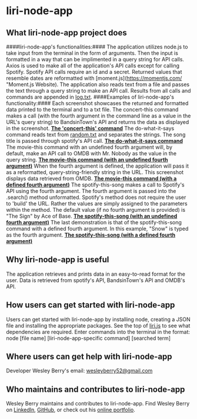# liri-node-app

## What liri-node-app project does
####liri-node-app's functionalities:####
The application utilizes node.js to take input from the terminal in the form of arguments. Then the input is formatted in a way that can be implimented in a query string for API calls. Axios is used to make all of the application's API calls except for calling Spotify.
Spotify API calls require an id and a secret.
Returned values that resemble dates are reformatted with [moment.js](https://momentjs.com/ "Moment.js Website).
The application also reads text from a file and passes the text through a query string to make an API call. Results from all calls and commands are appended in [log.txt](/log.txt).
####Examples of liri-node-app's functionality:####
Each screenshot showcases the returned and formatted data printed to the terminal and to a txt file.
The concert-this command makes a call (with the fourth argument in the command line as a value in the URL's query string) to BandsinTown's API and returns the data as displayed in the screenshot.
[**The 'concert-this' command**](/images/concertThis.JPG)
The do-what-it-says command reads text from [random.txt](/random.txt) and separates the strings. The song title is passed through spotify's API call.
[**The do-what-it-says command**](/images/doWhatItSays.JPG)
The movie-this command with an undefined fourth argument will, by default, make an API call to OMDB with Mr. Nobody as the value in the query string.
[**The movie-this command (with an undefined fourth argument)**](/images/movieThis.JPG)
When the fourth argument is defined, the application will pass it as a reformatted, query-string-friendly string in the URL. This screenshot displays data retrieved from OMDB.
[**The movie-this command (with a defined fourth argument)**](images/movieThisTheDarkKnight.JPG)
The spotify-this-song makes a call to Spotify's API using the fourth argument. The fourth argument is passed into the .search() method unformatted. Spotify's method does not require the user to 'build' the URL. Rather the values are simply assigned to the parameters within the method. The default value (if no fourth argument is provided) is "The Sign" by Ace of Base.
[**The spotify-this-song (with an undefined fourth argument)**](images/spotifyThisSong.JPG)
The last demonstration is that of the spotify-this-song command with a defined fourth argument. In this example, "Snow" is typed as the fourth argument.
[**The spotify-this-song (with a defined fourth argument)**](images/spotifyThisSongSnow.JPG)
## Why liri-node-app is useful
The application retrieves and prints data in an easy-to-read format for the user. Data is retrieved from spotify's API, BandsinTown's API and OMDB's API.

## How users can get started with liri-node-app
Users can get started with liri-node-app by installing node, creating a JSON file and installing the appropriate packages. See the top of [liri.js](/liri.js) to see what dependencies are required.
Enter commands into the terminal in the format:
node [file name] [liri-node-app-specific command] [searched term]

## Where users can get help with liri-node-app
Developer Wesley Berry's email: wesleyberry52@gmail.com

## Who maintains and contributes to liri-node-app
Wesley Berry maintains and contributes to liri-node-app.
Find Wesley Berry on [LinkedIn](www.linkedin.com/in/wesley-berry-89742317a), [GitHub](https://github.com/wesleyberry), or check out his [online portfolio](https://wesleyberry.github.io/Responsive-Portfolio/).